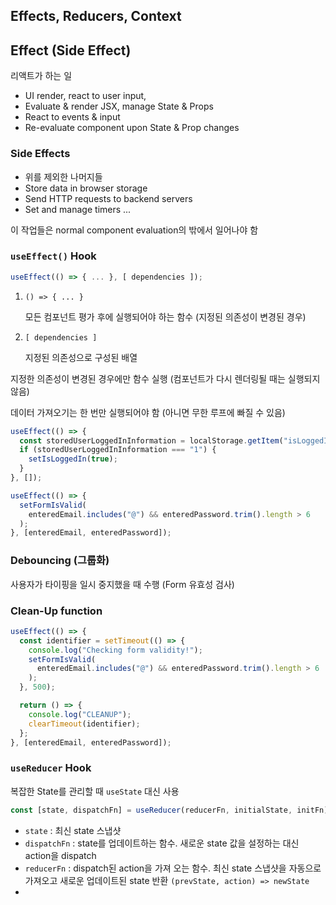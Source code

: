 ## Effects, Reducers, Context



## Effect (Side Effect)

리액트가 하는 일

- UI render, react to user input,
- Evaluate & render JSX, manage State & Props
- React to events & input
- Re-evaluate component upon State & Prop changes



### Side Effects

- 위를 제외한 나머지들
- Store data in browser storage
- Send HTTP requests to backend servers
- Set and manage timers ...

이 작업들은 normal component evaluation의 밖에서 일어나야 함



### `useEffect()` Hook

```javascript
useEffect(() => { ... }, [ dependencies ]);
```

1. `() => { ... }`

   모든 컴포넌트 평가 후에 실행되어야 하는 함수 (지정된 의존성이 변경된 경우)

2. `[ dependencies ]`

   지정된 의존성으로 구성된 배열

지정한 의존성이 변경된 경우에만 함수 실행 (컴포넌트가 다시 렌더링될 때는 실행되지 않음)



데이터 가져오기는 한 번만 실행되어야 함 (아니면 무한 루프에 빠질 수 있음)

```javascript
useEffect(() => {
  const storedUserLoggedInInformation = localStorage.getItem("isLoggedIn");
  if (storedUserLoggedInInformation === "1") {
    setIsLoggedIn(true);
  }
}, []);
```

```javascript
useEffect(() => {
  setFormIsValid(
    enteredEmail.includes("@") && enteredPassword.trim().length > 6
  );
}, [enteredEmail, enteredPassword]);
```



### Debouncing (그룹화)

사용자가 타이핑을 일시 중지했을 때 수행 (Form 유효성 검사)



### Clean-Up function

```javascript
useEffect(() => {
  const identifier = setTimeout(() => {
    console.log("Checking form validity!");
    setFormIsValid(
      enteredEmail.includes("@") && enteredPassword.trim().length > 6
    );
  }, 500);

  return () => {
    console.log("CLEANUP");
    clearTimeout(identifier);
  };
}, [enteredEmail, enteredPassword]);
```



### `useReducer` Hook

복잡한 State를 관리할 때 `useState` 대신 사용

```javascript
const [state, dispatchFn] = useReducer(reducerFn, initialState, initFn);
```

- `state` : 최신 state 스냅샷
- `dispatchFn` : state를 업데이트하는 함수. 새로운 state 값을 설정하는 대신 action을 dispatch
- `reducerFn` : dispatch된 action을 가져 오는 함수. 최신 state 스냅샷을 자동으로 가져오고 새로운 업데이트된 state 반환 `(prevState, action) => newState`
- 





